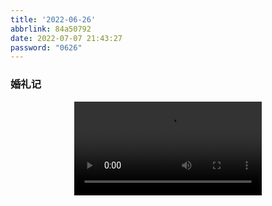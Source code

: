```yaml
---
title: '2022-06-26'
abbrlink: 84a50792
date: 2022-07-07 21:43:27
password: "0626"
---
```

### 婚礼记

<video src="https://raw.githubusercontent.com/crab21/Images/master/mv/2022.6.26%E7%8E%8B%E5%9F%B9%E6%BA%90%26%E6%A2%81%E5%87%A1%E6%99%A8%E5%A9%9A%E7%A4%BCMV.mp4" controls="controls" style="max-width: 100%; display: block; margin-left: auto; margin-right: auto;">
your browser does not support the video tag
</video>

